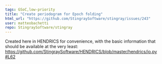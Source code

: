```yaml
---
tags: GSoC,low-priority
title: "Create periodogram for Epoch folding"
html_url: "https://github.com/StingraySoftware/stingray/issues/243"
user: matteobachetti
repo: StingraySoftware/stingray
---
```


Created here in HENDRICS for convenience, with the basic information that should be available at the very least:
https://github.com/StingraySoftware/HENDRICS/blob/master/hendrics/io.py#L62